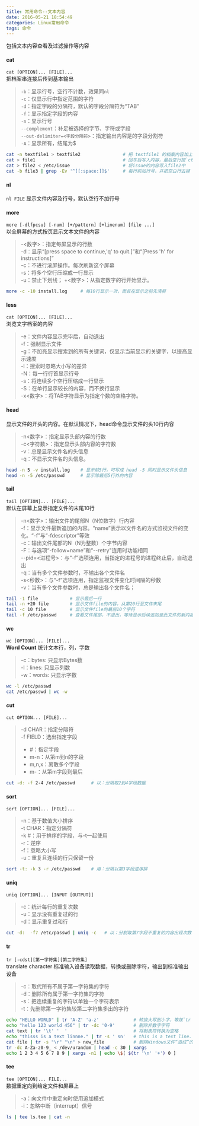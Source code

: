```yaml
---
title: 常用命令--文本内容
date: 2016-05-21 18:54:49
categories: Linux常用命令
tags: 命令
---
```

包括文本内容查看及过滤操作等内容
<!-- more -->

#### cat
`cat [OPTION]... [FILE]...`  
把档案串连接后传到基本输出
>`-b`：显示行号，空行不计数，效果同`nl`  
>`-c`：仅显示行中指定范围的字符  
>`-d`：指定字段的分隔符，默认的字段分隔符为“TAB”   
>`-f`：显示指定字段的内容  
>`-n`：显示行号  
>`--complement`：补足被选择的字节、字符或字段   
>`--out-delimiter=<字段分隔符>`：指定输出内容是的字段分割符  
>`-A`：显示所有，结尾为$


```bash
cat -n textfile1 > textfile2    			# 把 textfile1 的档案内容加上行号后输入 textfile2 这个档案里
cat > file1                     			# 回车后写入内容，最后空行按`ctrl+d`或**.**结束
cat > file2 < /etc/issue        			# 将issue的内容写入file2中
cat -b file3 | grep -Ev '^[[:space:]]$' 	# 每行前加行号，并把空白行去掉
```

#### nl
`nl FILE`
显示文件内容及行号，默认空行不加行号

#### more
`more [-dlfpcsu] [-num] [+/pattern] [+linenum] [file ...]`  
以全屏幕的方式按页显示文本文件的内容

> -<数字>：指定每屏显示的行数  
> -d：显示“[press space to continue,'q' to quit.]”和“[Press 'h' for instructions]”  
> -c：不进行滚屏操作。每次刷新这个屏幕  
> -s：将多个空行压缩成一行显示  
> -u：禁止下划线； +<数字>：从指定数字的行开始显示。

```bash
more -c -10 install.log     # 每10行显示一次，而且在显示之前先清屏
```

#### less
`cat [OPTION]... [FILE]...`  
浏览文字档案的内容

> -e：文件内容显示完毕后，自动退出  
> -f：强制显示文件  
> -g：不加亮显示搜索到的所有关键词，仅显示当前显示的关键字，以提高显示速度  
> -l：搜索时忽略大小写的差异  
> -N：每一行行首显示行号  
> -s：将连续多个空行压缩成一行显示  
> -S：在单行显示较长的内容，而不换行显示  
> -x<数字>：将TAB字符显示为指定个数的空格字符。

#### head
显示文件的开头的内容。在默认情况下，head命令显示文件的头10行内容

> -n<数字>：指定显示头部内容的行数  
> -c<字符数>：指定显示头部内容的字符数  
> -v：总是显示文件名的头信息  
> -q：不显示文件名的头信息。

```bash
head -n 5 -v install.log    # 显示前5行，可写成 head -5 同时显示文件头信息  
head -n -5 /etc/passwd      # 显示除最后5行外的内容  
```

#### tail
`tail [OPTION]... [FILE]...`  
默认在屏幕上显示指定文件的末尾10行

> -n<数字>：输出文件的尾部N（N位数字）行内容  
> -f：显示文件最新追加的内容。“name”表示以文件名的方式监视文件的变化。“-f”与“-fdescriptor”等效  
> -c：输出文件尾部的N（N为整数）个字节内容  
> -F：与选项“-follow=name”和“--retry"连用时功能相同  
> --pid=<进程号>：与“-f”选项连用，当指定的进程号的进程终止后，自动退出  
> -q：当有多个文件参数时，不输出各个文件名  
> -s<秒数>：与“-f”选项连用，指定监视文件变化时间隔的秒数  
> -v：当有多个文件参数时，总是输出各个文件名；

```bash
tail -1 file            # 显示最后一行
tail -n +20 file        # 显示文件file的内容，从第20行至文件末尾
tail -c 10 file         # 显示文件file的最后10个字符  
tail -f /etc/passwd     # 查看文件尾部，不退出，等待显示后续追加至此文件的新内容
```

#### wc
`wc [OPTION]... [FILE]...`  
**Word Count** 统计文本行，列，字数
>-c：bytes: 只显示Bytes数  
>-l：lines: 只显示列数  
>-w：words: 只显示字数  

```bash
wc -l /etc/passwd
cat /etc/passwd | wc -w
```

#### cut
`cut OPTION... [FILE]...`  
>-d CHAR：指定分隔符  
>-f FIELD：选出指定字段  
>- #：指定字段  
>- m-n：从第m到n的字段  
>- m,n,x：离散多个字段  
>- m-：从第m字段到最后  

```bash
cut -d: -f 2-4 /etc/passwd      # 以：分隔取2到4字段数据
```

#### sort
`sort [OPTION]... [FILE]...`  
>-n：基于数值大小排序  
>-t CHAR：指定分隔符  
>-k #：用于排序的字段，与-t一起使用  
>-r：逆序  
>-f：忽略大小写  
>-u：重复且连续的行只保留一份  

```bash
sort -t: -k 3 -r /etc/passwd    # 用：分隔以第3字段逆序排
```

#### uniq
`uniq [OPTION]... [INPUT [OUTPUT]]`  
>-c：统计每行的重复次数  
>-u：显示没有重复过的行  
>-d：显示重复过和行  

```bash
cut -d:  -f7 /etc/passwd | uniq -c   # 以：分割取第7字段不重复的内容出现次数
```

#### tr
`tr [-cdst][第一字符集][第二字符集]`  
translate character 标准输入设备读取数据，转换或删除字符，输出到标准输出设备
>-c：取代所有不属于第一字符集的字符  
>-d：删除所有属于第一字符集的字符  
>-s：把连续重复的字符以单独一个字符表示  
>-t：先删除第一字符集较第二字符集多出的字符

```bash
echo "HELLO WORLD" | tr 'A-Z' 'a-z'             # 转换大写到小字，等效`tr '[:upper:]' '[:lower:]'`  
echo "hello 123 world 456" | tr -dc '0-9'       # 删除非数字字符
cat text | tr '\t' '  '                         # 将制表符转换为空格 
echo "thisss is a text linnne." | tr -s ' sn'   # this is a text line.   删除指定连续重复的字符
cat file | tr -s "\r" "\n" > new_file           # 删除Windows文件“造成”的'^M'字符
tr -dc A-Za-z0-9_ < /dev/urandom | head -c 30 | xargs                  # 生成随机码
echo 1 2 3 4 5 6 7 8 9 | xargs -n1 | echo \$[ $(tr '\n' '+') 0 ]       # 数字相加操作
```

#### tee
`tee [OPTION]... FILE...`  
数据重定向到给定文件和屏幕上

> -a：向文件中重定向时使用追加模式  
> -i：忽略中断（interrupt）信号

```bash
ls | tee ls.tee | cat -n  
```


